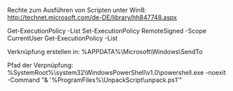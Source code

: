 Rechte zum Ausführen von Scripten unter Win8:
http://technet.microsoft.com/de-DE/library/hh847748.aspx

Get-ExecutionPolicy -List
Set-ExecutionPolicy RemoteSigned -Scope CurrentUser
Get-ExecutionPolicy -List

Verknüpfung erstellen in:
%APPDATA%\Microsoft\Windows\SendTo

Pfad der Verpnüpfung:
%SystemRoot%\system32\WindowsPowerShell\v1.0\powershell.exe -noexit -Command "& '%ProgramFiles%\UnpackScript\unpack.ps1'"

